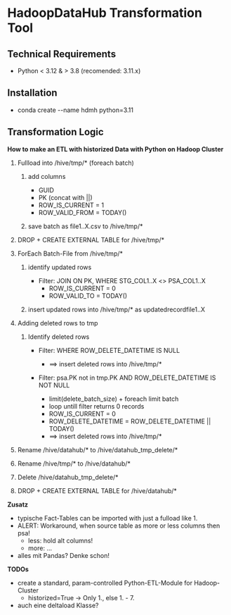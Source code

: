 # HadoopDataHub Transformation Tool

## Technical Requirements

- Python < 3.12 & > 3.8 (recomended: 3.11.x)

## Installation

- conda create --name hdmh python=3.11


## Transformation Logic

**How to make an ETL with historized Data with Python on Hadoop Cluster**

1. Fullload into /hive/tmp/* (foreach batch)
    1. add columns
        - GUID
        - PK (concat with ||)
        - ROW_IS_CURRENT = 1
        - ROW_VALID_FROM = TODAY()

    2. save batch as file1..X.csv to /hive/tmp/*

2. DROP + CREATE EXTERNAL TABLE for /hive/tmp/*

3. ForEach Batch-File from /hive/tmp/*
    1. identify updated rows
        - Filter: JOIN ON PK, WHERE STG_COL1..X <> PSA_COL1..X
            - ROW_IS_CURRENT = 0
            - ROW_VALID_TO = TODAY()
            
    2. insert updated rows into /hive/tmp/* as updatedrecordfile1..X

4. Adding deleted rows to tmp
    1. Identify deleted rows
        - Filter: WHERE ROW_DELETE_DATETIME IS NULL
            - ==> insert deleted rows into /hive/tmp/*

        - Filter: psa.PK not in tmp.PK AND ROW_DELETE_DATETIME IS NOT NULL
            - limit(delete_batch_size) + foreach limit batch
            - loop untill filter returns 0 records
            - ROW_IS_CURRENT = 0
            - ROW_DELETE_DATETIME = ROW_DELETE_DATETIME || TODAY()
            - ==> insert deleted rows into /hive/tmp/*

5. Rename /hive/datahub/* to /hive/datahub_tmp_delete/*

6. Rename /hive/tmp/* to /hive/datahub/*

7. Delete /hive/datahub_tmp_delete/*

8. DROP + CREATE EXTERNAL TABLE for /hive/datahub/*


**Zusatz**

- typische Fact-Tables can be imported with just a fulload like 1.
- ALERT: Workaround, when source table as more or less columns then psa!
    - less: hold alt columns!
    - more: ...
- alles mit Pandas? Denke schon!


**TODOs**

- create a standard, param-controlled Python-ETL-Module for Hadoop-Cluster
    - historized=True -> Only 1., else 1. - 7.
- auch eine deltaload Klasse?